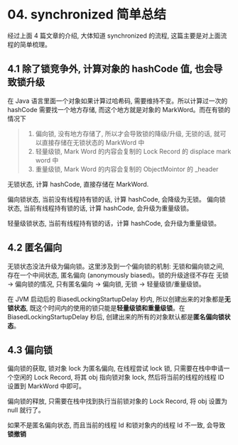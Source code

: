 # 04. synchronized 简单总结

经过上面 4 篇文章的介绍, 大体知道 synchronized 的流程, 这篇主要是对上面流程的简单梳理。


## 4.1 除了锁竞争外, 计算对象的 hashCode 值, 也会导致锁升级

在 Java 语言里面一个对象如果计算过哈希码, 需要维持不变。所以计算过一次的 hashCode 需要找一个地方存储, 而这个地方就是对象的 MarkWord。而在有锁的情况下
>1. 偏向锁, 没有地方存储了, 所以才会导致锁的降级/升级, 无锁的话, 就可以直接存储在无锁状态的 MarkWord 中
>2. 轻量级锁, Mark Word 的内容会复制的 Lock Record 的 displace mark word 中
>3. 重量级锁, Mark Word 的内容会复制的 ObjectMointor 的 _header 

无锁状态, 计算 hashCode, 直接存储在 MarkWord.

偏向锁状态, 当前没有线程持有锁的话, 计算 hashCode, 会降级为无锁。
偏向锁状态, 当前有线程持有锁的话,   计算 hashCode, 会升级为重量级锁。

轻量级锁状态, 当前有线程持有锁的话，计算 hashCode, 会升级为重量级锁。

## 4.2 匿名偏向
无锁状态没法升级为偏向锁。这里涉及到一个偏向锁的机制: 无锁和偏向锁之间, 存在一个中间状态, 匿名偏向 (anonymously biased)。锁的升级途径不存在 无锁 -> 偏向锁的情况, 只有匿名偏向 -> 偏向锁, 无锁 -> 轻量级锁/重量级锁。

在 JVM 启动后的 BiasedLockingStartupDelay 秒内, 所以创建出来的对象都是**无锁状态**, 既这个时间内的使用的锁只能是**轻量级锁和重量级锁**。在 BiasedLockingStartupDelay 秒后, 创建出来的所有的对象默认都是**匿名偏向锁状态**。

## 4.3 偏向锁

偏向锁的获取, 锁对象 lock 为匿名偏向, 在线程尝试 lock 锁, 只需要在栈中申请一个空闲的 Lock Record, 将其 obj 指向锁对象 lock, 然后将当前的线程的线程 ID 设置到 MarkWord 中即可。

偏向锁的释放, 只需要在栈中找到执行当前锁对象的 Lock Record, 将 obj 设置为 null 就行了。

如果不是匿名偏向状态, 而且当前的线程 Id 和锁对象内的线程 Id 不一致, 会导致 **锁撤销**










